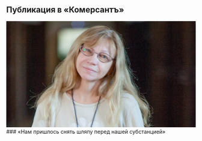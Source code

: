 ## Публикация в «Комерсантъ»
<img src="assets/images/photo/komersant.webp">
### «Нам пришлось снять шляпу перед нашей субстанцией»
